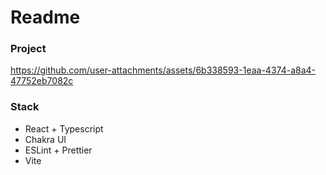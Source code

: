 # Readme

### Project



https://github.com/user-attachments/assets/6b338593-1eaa-4374-a8a4-47752eb7082c



### Stack
- React + Typescript
- Chakra UI
- ESLint + Prettier
- Vite
